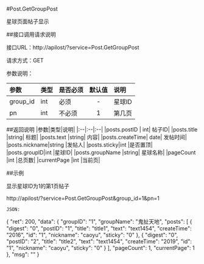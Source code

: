 #Post.GetGroupPost

星球页面帖子显示

##接口调用请求说明

接口URL：http://apilost/?service=Post.GetGroupPost

请求方式：GET

参数说明：

|参数|类型|是否必须|默认值|说明|
|:--|:--|:--|:--:|:--|
|group_id|int|必须|-|星球ID|
|pn|int|不必须|1|第几页|
##返回说明
|参数|类型|说明|
|:--|:--|:--|
|posts.postID	|	int|	帖子ID|
|posts.title	|string|	标题|
|posts.text	|string|	内容|
|posts.createTime|	date|	发帖时间|
|posts.nickname|string	|发帖人|
|posts.sticky|int	|是否置顶|
|posts.groupID|int	|星球ID|
|posts.groupName	|string|	星球名称|
|pageCount	|int	|总页数|
|currentPage	|int	|当前页|

##示例

显示星球ID为1的第1页帖子

http://apilost/?service=Post.GetGroupPost&group_id=1&pn=1

    JSON:
{
    "ret": 200,
    "data": {
        "groupID": "1",
        "groupName": "鬼扯天地",
        "posts": [
            {
                "digest": "0",
                "postID": "1",
                "title": "title1",
                "text": "text1454",
                "createTime": "2016",
                "id": "1",
                "nickname": "caoyu",
                "sticky": "0"
            },
            {
                "digest": "0",
                "postID": "2",
                "title": "title2",
                "text": "text1454",
                "createTime": "2019",
                "id": "1",
                "nickname": "caoyu",
                "sticky": "0"
            }
        ],
        "pageCount": 1,
        "currentPage": 1
    },
    "msg": ""
}
